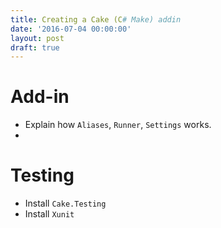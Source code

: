 ```yaml
---
title: Creating a Cake (C# Make) addin
date: '2016-07-04 00:00:00'
layout: post
draft: true
---
```

# Add-in
* Explain how `Aliases`, `Runner`, `Settings` works.
*
# Testing
* Install `Cake.Testing`
* Install `Xunit`